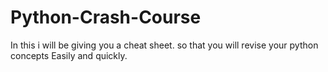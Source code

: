 # Python-Crash-Course
In this i will be giving you a cheat sheet. so that you will revise your python concepts Easily and quickly.
